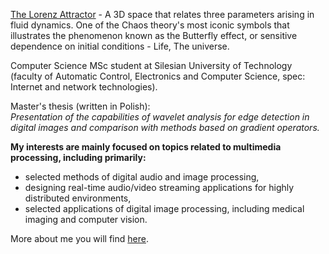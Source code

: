 [The Lorenz Attractor](https://marksmath.org/visualization/LorenzExperiment) -  A 3D space that relates three parameters arising in fluid dynamics. One of the Chaos theory's most iconic symbols that illustrates the phenomenon known as the Butterfly effect, or sensitive dependence on initial conditions - Life, The universe.

Computer Science MSc student at Silesian University of Technology (faculty of Automatic Control, Electronics and Computer Science, spec: Internet and network technologies).

Master's thesis (written in Polish):
<br>
*Presentation of the capabilities of wavelet analysis for edge detection in digital images and comparison with methods based on gradient operators.*

**My interests are mainly focused on topics related to multimedia processing, including primarily:**

- selected methods of digital audio and image processing,
- designing real-time audio/video streaming applications for highly distributed environments,
- selected applications of digital image processing, including medical imaging and computer vision.

More about me you will find [here](https://miloszgilga.pl).
